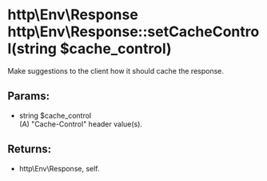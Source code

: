 # http\Env\Response http\Env\Response::setCacheControl(string $cache_control)

Make suggestions to the client how it should cache the response.

## Params:

* string $cache_control  
  (A) "Cache-Control" header value(s).

## Returns:

* http\Env\Response, self.
